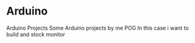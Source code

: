# Arduino
Arduino Projects
Some Arduino projects by me POG
In this case i want to build and stock monitor
